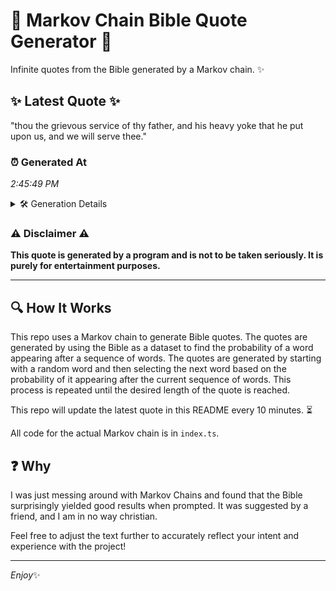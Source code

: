 # 📖 Markov Chain Bible Quote Generator 📖

Infinite quotes from the Bible generated by a Markov chain. ✨

## ✨ Latest Quote ✨
"thou the grievous service of thy father, and his heavy yoke that he put upon us, and we will serve thee."

### ⏰ Generated At
*2:45:49 PM*

<details>
    <summary>🛠️ Generation Details</summary>
    <p>
        <strong>🌱 Seed:</strong> thou<br>
        <strong>🔄 Iterations:</strong> 20<br>
        <strong>📜 Context History:</strong><br>[ thou ]: the<br>[ thou, the ]: grievous<br>[ thou, the, grievous ]: service<br>[ thou, the, grievous, service ]: of<br>[ thou, the, grievous, service, of ]: thy<br>[ thou, the, grievous, service, of, thy ]: father,<br>[ the, grievous, service, of, thy, father, ]: and<br>[ grievous, service, of, thy, father,, and ]: his<br>[ service, of, thy, father,, and, his ]: heavy<br>[ of, thy, father,, and, his, heavy ]: yoke<br>[ thy, father,, and, his, heavy, yoke ]: that<br>[ father,, and, his, heavy, yoke, that ]: he<br>[ and, his, heavy, yoke, that, he ]: put<br>[ his, heavy, yoke, that, he, put ]: upon<br>[ heavy, yoke, that, he, put, upon ]: us,<br>[ yoke, that, he, put, upon, us, ]: and<br>[ that, he, put, upon, us,, and ]: we<br>[ he, put, upon, us,, and, we ]: will<br>[ put, upon, us,, and, we, will ]: serve<br>[ upon, us,, and, we, will, serve ]: thee.<br>
    </p>
</details>

### ⚠️ Disclaimer ⚠️
**This quote is generated by a program and is not to be taken seriously. It is purely for entertainment purposes.**

---

## 🔍 How It Works

This repo uses a Markov chain to generate Bible quotes. The quotes are generated by using the Bible as a dataset to find the probability of a word appearing after a sequence of words. The quotes are generated by starting with a random word and then selecting the next word based on the probability of it appearing after the current sequence of words. This process is repeated until the desired length of the quote is reached.

This repo will update the latest quote in this README every 10 minutes. ⏳

All code for the actual Markov chain is in `index.ts`.

## ❓ Why

I was just messing around with Markov Chains and found that the Bible surprisingly yielded good results when prompted. 
It was suggested by a friend, and I am in no way christian.

Feel free to adjust the text further to accurately reflect your intent and experience with the project!

---

*Enjoy*✨
